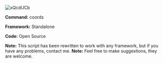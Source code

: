 
       
![xQcdUCb](https://user-images.githubusercontent.com/65227544/165864399-b3e3ff57-5c3c-4675-b8de-4636e46b8786.png)



**Command:** coords

**Framework:** Standalone

**Code:** Open Source


**Note:** This script has been rewritten to work with any framework, but if you have any problems, contact me.
**Note:** Feel free to make suggestions, they are welcome.
